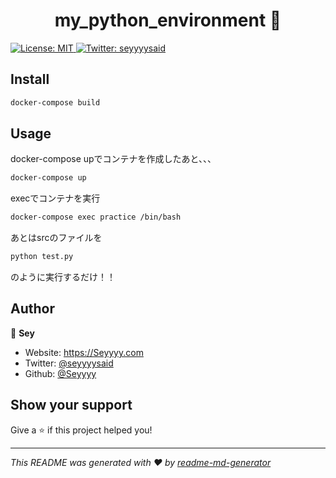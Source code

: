 <h1 align="center">my_python_environment 👋</h1>
<p>
  <a href="#" target="_blank">
    <img alt="License: MIT" src="https://img.shields.io/badge/License-MIT-yellow.svg" />
  </a>
  <a href="https://twitter.com/seyyyysaid" target="_blank">
    <img alt="Twitter: seyyyysaid" src="https://img.shields.io/twitter/follow/seyyyysaid.svg?style=social" />
  </a>
</p>

## Install

```sh
docker-compose build
```

## Usage
docker-compose upでコンテナを作成したあと、、、
```sh
docker-compose up
```
execでコンテナを実行
```sh
docker-compose exec practice /bin/bash
```
あとはsrcのファイルを
```sh
python test.py
```
のように実行するだけ！！

## Author

👤 **Sey**

* Website: https://Seyyyy.com
* Twitter: [@seyyyysaid](https://twitter.com/seyyyysaid)
* Github: [@Seyyyy](https://github.com/Seyyyy)

## Show your support

Give a ⭐️ if this project helped you!

***
_This README was generated with ❤️ by [readme-md-generator](https://github.com/kefranabg/readme-md-generator)_

